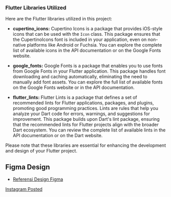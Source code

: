 ### Flutter Libraries Utilized

Here are the Flutter libraries utilized in this project:

- **cupertino_icons:** Cupertino Icons is a package that provides iOS-style icons that can be used with the `Icon` class. This package ensures that the CupertinoIcons font is included in your application, even on non-native platforms like Android or Fuchsia. You can explore the complete list of available icons in the API documentation or on the Google Fonts website.

- **google_fonts:** Google Fonts is a package that enables you to use fonts from Google Fonts in your Flutter application. This package handles font downloading and caching automatically, eliminating the need to manually add font assets. You can explore the full list of available fonts on the Google Fonts website or in the API documentation.

- **flutter_lints:** Flutter Lints is a package that defines a set of recommended lints for Flutter applications, packages, and plugins, promoting good programming practices. Lints are rules that help you analyze your Dart code for errors, warnings, and suggestions for improvement. This package builds upon Dart's lint package, ensuring that the recommended lints for Flutter projects align with the broader Dart ecosystem. You can review the complete list of available lints in the API documentation or on the Dart website.

Please note that these libraries are essential for enhancing the development and design of your Flutter project.

## Figma Design

- [Referensi Design Figma](https://ui8.net/stockline/products/shopping-app-ui-kit)

[Instagram Posted](https://www.instagram.com/p/CzGlaZWSo3N/)